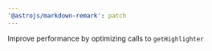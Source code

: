 ```yaml
---
'@astrojs/markdown-remark': patch
---
```


Improve performance by optimizing calls to `getHighlighter`
